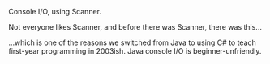 Console I/O, using Scanner.

Not everyone likes Scanner, and before there was Scanner, there was this...

...which is one of the reasons we switched from Java to using C# to teach first-year 
programming in 2003ish. Java console I/O is beginner-unfriendly.
